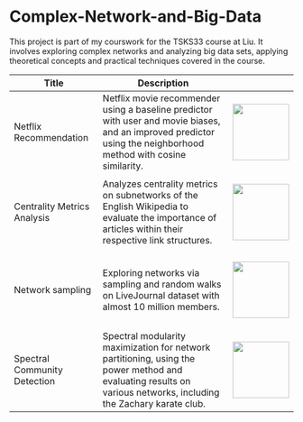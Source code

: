# Complex-Network-and-Big-Data

This project is part of my courswork for the TSKS33 course at Liu. It involves exploring complex networks and analyzing big data sets, applying theoretical concepts and practical techniques covered in the course.

| **Title**       | **Description**                    |                   |
|-----------------|---------------------------|-------------------------------|
| Netflix Recommendation  | Netflix movie recommender using a baseline predictor with user and movie biases, and an improved predictor using the neighborhood method with cosine similarity.  | <p align='center'><a href="#"><img src="https://user-images.githubusercontent.com/96771321/214456292-ef421cff-a59f-46a1-9411-fef980ee6814.gif" width="100"></a></p> 
| Centrality Metrics Analysis  | Analyzes centrality metrics on subnetworks of the English Wikipedia to evaluate the importance of articles within their respective link structures.  | <p align='center'><a href="#"><img src="https://mir-s3-cdn-cf.behance.net/project_modules/max_1200/6071f379722289.5ccbece45c3d0.gif" width="100"></a></p>
| Network sampling  | Exploring networks via sampling and random walks on LiveJournal dataset with almost 10 million members. | <p align='center'><a href="#"><img src="https://github.com/user-attachments/assets/e4f36454-d2c7-42c8-9902-a6e270518922" width="100"></a></p>
| Spectral Community Detection  | Spectral modularity maximization for network partitioning, using the power method and evaluating results on various networks, including the Zachary karate club. | <p align='center'><a href="#"><img src="https://media1.giphy.com/media/cIUu9GZCRQ6sgryRCb/giphy.gif?cid=6c09b952qv1shwrv6moflngcbzof4hva2mrce6bdr81ryzn9&ep=v1_internal_gif_by_id&rid=giphy.gif&ct=g" width="100"></a></p>


